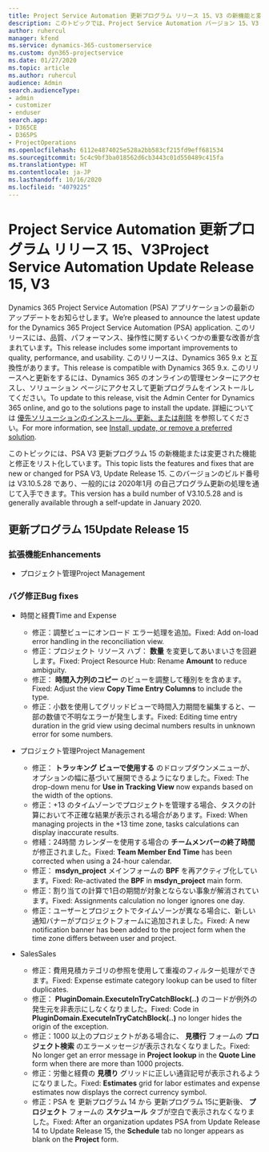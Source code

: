 ```yaml
---
title: Project Service Automation 更新プログラム リリース 15、V3 の新機能と変更点
description: このトピックでは、Project Service Automation バージョン 15、V3 の新機能と変更点について説明します。
author: ruhercul
manager: kfend
ms.service: dynamics-365-customerservice
ms.custom: dyn365-projectservice
ms.date: 01/27/2020
ms.topic: article
ms.author: ruhercul
audience: Admin
search.audienceType:
- admin
- customizer
- enduser
search.app:
- D365CE
- D365PS
- ProjectOperations
ms.openlocfilehash: 6112e4874025e528a2bb583cf215fd9eff681534
ms.sourcegitcommit: 5c4c9bf3ba018562d6cb3443c01d550489c415fa
ms.translationtype: HT
ms.contentlocale: ja-JP
ms.lasthandoff: 10/16/2020
ms.locfileid: "4079225"
---
```

# <a name="project-service-automation-update-release-15-v3"></a><span data-ttu-id="d1575-103">Project Service Automation 更新プログラム リリース 15、V3</span><span class="sxs-lookup"><span data-stu-id="d1575-103">Project Service Automation Update Release 15, V3</span></span>

<span data-ttu-id="d1575-104">Dynamics 365 Project Service Automation (PSA) アプリケーションの最新のアップデートをお知らせします。</span><span class="sxs-lookup"><span data-stu-id="d1575-104">We’re pleased to announce the latest update for the Dynamics 365 Project Service Automation (PSA) application.</span></span> <span data-ttu-id="d1575-105">このリリースには、品質、パフォーマンス、操作性に関するいくつかの重要な改善が含まれています。</span><span class="sxs-lookup"><span data-stu-id="d1575-105">This release includes some important improvements to quality, performance, and usability.</span></span> <span data-ttu-id="d1575-106">このリリースは、Dynamics 365 9.x と互換性があります。</span><span class="sxs-lookup"><span data-stu-id="d1575-106">This release is compatible with Dynamics 365 9.x.</span></span> <span data-ttu-id="d1575-107">このリリースへと更新をするには、Dynamics 365 のオンラインの管理センターにアクセスし、ソリューション ページにアクセスして更新プログラムをインストールしてください。</span><span class="sxs-lookup"><span data-stu-id="d1575-107">To update to this release, visit the Admin Center for Dynamics 365 online, and go to the solutions page to install the update.</span></span> <span data-ttu-id="d1575-108">詳細については [優先ソリューションのインストール、更新、または削除](https://docs.microsoft.com/power-platform/admin/install-remove-preferred-solution) を参照してください。</span><span class="sxs-lookup"><span data-stu-id="d1575-108">For more information, see [Install, update, or remove a preferred solution](https://docs.microsoft.com/power-platform/admin/install-remove-preferred-solution).</span></span>

<span data-ttu-id="d1575-109">このトピックには、PSA V3 更新プログラム 15 の新機能または変更された機能と修正をリスト化しています。</span><span class="sxs-lookup"><span data-stu-id="d1575-109">This topic lists the features and fixes that are new or changed for PSA V3, Update Release 15.</span></span> <span data-ttu-id="d1575-110">このバージョンのビルド番号は V3.10.5.28 であり、一般的には 2020年1月 の自己プログラム更新の処理を通じて入手できます。</span><span class="sxs-lookup"><span data-stu-id="d1575-110">This version has a build number of V3.10.5.28 and is generally available through a self-update in January 2020.</span></span>

## <a name="update-release-15"></a><span data-ttu-id="d1575-111">更新プログラム 15</span><span class="sxs-lookup"><span data-stu-id="d1575-111">Update Release 15</span></span> 

### <a name="enhancements"></a><span data-ttu-id="d1575-112">拡張機能</span><span class="sxs-lookup"><span data-stu-id="d1575-112">Enhancements</span></span>

- <span data-ttu-id="d1575-113">プロジェクト管理</span><span class="sxs-lookup"><span data-stu-id="d1575-113">Project Management</span></span>

### <a name="bug-fixes"></a><span data-ttu-id="d1575-114">バグ修正</span><span class="sxs-lookup"><span data-stu-id="d1575-114">Bug fixes</span></span>

- <span data-ttu-id="d1575-115">時間と経費</span><span class="sxs-lookup"><span data-stu-id="d1575-115">Time and Expense</span></span>

  - <span data-ttu-id="d1575-116">修正：調整ビューにオンロード エラー処理を追加。</span><span class="sxs-lookup"><span data-stu-id="d1575-116">Fixed: Add on-load error handling in the reconciliation view.</span></span>
  - <span data-ttu-id="d1575-117">修正：プロジェクト リソース ハブ： **数量** を変更してあいまいさを回避します。</span><span class="sxs-lookup"><span data-stu-id="d1575-117">Fixed: Project Resource Hub: Rename **Amount** to reduce ambiguity.</span></span>
  - <span data-ttu-id="d1575-118">修正： **時間入力列のコピー** のビューを調整して種別をを含めます。</span><span class="sxs-lookup"><span data-stu-id="d1575-118">Fixed: Adjust the view **Copy Time Entry Columns** to include the type.</span></span>
  - <span data-ttu-id="d1575-119">修正：小数を使用してグリッドビューで時間入力期間を編集すると、一部の数値で不明なエラーが発生します。</span><span class="sxs-lookup"><span data-stu-id="d1575-119">Fixed: Editing time entry duration in the grid view using decimal numbers results in unknown error for some numbers.</span></span>

- <span data-ttu-id="d1575-120">プロジェクト管理</span><span class="sxs-lookup"><span data-stu-id="d1575-120">Project Management</span></span>

  - <span data-ttu-id="d1575-121">修正： **トラッキング ビューで使用する** のドロップダウンメニューが、オプションの幅に基づいて展開できるようになりました。</span><span class="sxs-lookup"><span data-stu-id="d1575-121">Fixed: The drop-down menu for **Use in Tracking View** now expands based on the width of the options.</span></span>
  - <span data-ttu-id="d1575-122">修正：+13 のタイムゾーンでプロジェクトを管理する場合、タスクの計算において不正確な結果が表示される場合があります。</span><span class="sxs-lookup"><span data-stu-id="d1575-122">Fixed: When managing projects in the +13 time zone, tasks calculations can display inaccurate results.</span></span>
  - <span data-ttu-id="d1575-123">修繕：24時間 カレンダーを使用する場合の **チームメンバーの終了時間** が修正されました。</span><span class="sxs-lookup"><span data-stu-id="d1575-123">Fixed: **Team Member End Time** has been corrected when using a 24-hour calendar.</span></span>
  - <span data-ttu-id="d1575-124">修正： **msdyn_project** メインフォームの **BPF** を再アクティブ化しています。</span><span class="sxs-lookup"><span data-stu-id="d1575-124">Fixed: Re-activated the **BPF** in **msdyn_project** main form.</span></span>
  - <span data-ttu-id="d1575-125">修正：割り当ての計算で1日の期間が対象とならない事象が解消されています。</span><span class="sxs-lookup"><span data-stu-id="d1575-125">Fixed: Assignments calculation no longer ignores one day.</span></span>
  - <span data-ttu-id="d1575-126">修正：ユーザーとプロジェクトでタイムゾーンが異なる場合に、新しい通知バナーがプロジェクトフォームに追加されました。</span><span class="sxs-lookup"><span data-stu-id="d1575-126">Fixed: A new notification banner has been added to the project form when the time zone differs between user and project.</span></span>

- <span data-ttu-id="d1575-127">Sales</span><span class="sxs-lookup"><span data-stu-id="d1575-127">Sales</span></span>

  - <span data-ttu-id="d1575-128">修正：費用見積カテゴリの参照を使用して重複のフィルター処理ができます。</span><span class="sxs-lookup"><span data-stu-id="d1575-128">Fixed: Expense estimate category lookup can be used to filter duplicates.</span></span>
  - <span data-ttu-id="d1575-129">修正： **PluginDomain.ExecuteInTryCatchBlock(..)** のコードが例外の発生元を非表示にしなくなりました。</span><span class="sxs-lookup"><span data-stu-id="d1575-129">Fixed: Code in **PluginDomain.ExecuteInTryCatchBlock(..)** no longer hides the origin of the exception.</span></span>
  - <span data-ttu-id="d1575-130">修正：1000 以上のプロジェクトがある場合に、 **見積行** フォームの **プロジェクト検索** のエラーメッセージが表示されなくなりました。</span><span class="sxs-lookup"><span data-stu-id="d1575-130">Fixed: No longer get an error message in **Project lookup** in the **Quote Line** form when there are more than 1000 projects.</span></span>
  - <span data-ttu-id="d1575-131">修正：労働と経費の **見積り** グリッドに正しい通貨記号が表示されるようになりました。</span><span class="sxs-lookup"><span data-stu-id="d1575-131">Fixed: **Estimates** grid for labor estimates and expense estimates now displays the correct currency symbol.</span></span>
  - <span data-ttu-id="d1575-132">修正：PSA を 更新プログラム 14 から 更新プログラム 15に更新後、 **プロジェクト** フォームの **スケジュール** タブが空白で表示されなくなりました。</span><span class="sxs-lookup"><span data-stu-id="d1575-132">Fixed: After an organization updates PSA from Update Release 14 to Update Release 15, the **Schedule** tab no longer appears as blank on the **Project** form.</span></span>
